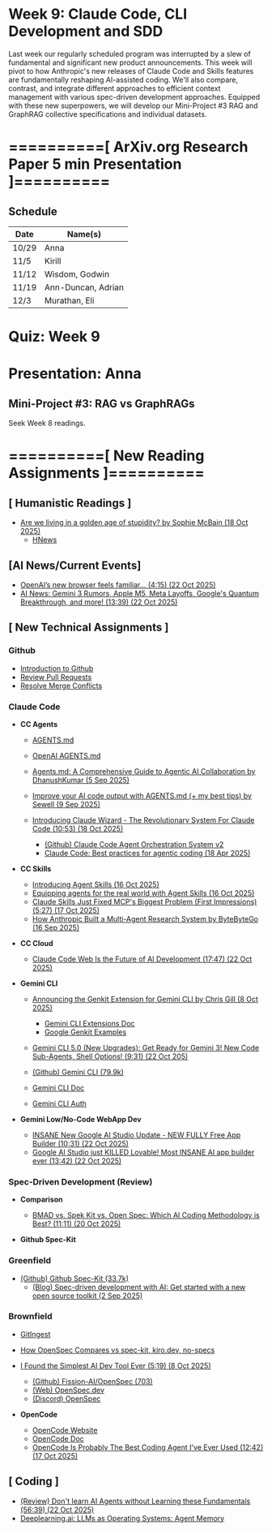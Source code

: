 # Week 9: Claude Code, CLI Development and SDD

Last week our regularly scheduled program was interrupted by a slew of fundamental and significant new product announcements. This week will pivot to how Anthropic's new releases of Claude Code and Skills features are fundamentally reshaping AI-assisted coding. We'll also compare, contrast, and integrate different approaches to efficient context management with various spec-driven development approaches. Equipped with these new superpowers, we will develop our Mini-Project #3 RAG and GraphRAG collective specifications and individual datasets.


# ==========[ ArXiv.org Research Paper 5 min Presentation ]==========

## Schedule

| Date   | Name(s)              |
|--------|----------------------|
| 10/29  | Anna                 |
| 11/5   | Kirill               |
| 11/12  | Wisdom, Godwin       |
| 11/19  | Ann-Duncan, Adrian   |
| 12/3   | Murathan, Eli        |


# Quiz: Week 9

# Presentation: Anna


## Mini-Project #3: RAG vs GraphRAGs

Seek Week 8 readings.


# ==========[ New Reading Assignments ]==========

## **[ Humanistic Readings ]**

* [Are we living in a golden age of stupidity? by Sophie McBain (18 Oct 2025)](https://www.theguardian.com/technology/2025/oct/18/are-we-living-in-a-golden-age-of-stupidity-technology)
  - [HNews](https://news.ycombinator.com/item?id=45626691)

## **[AI News/Current Events]**

* [OpenAI’s new browser feels familiar... (4:15) (22 Oct 2025)](https://www.youtube.com/watch?v=5uSboan45Zg)
* [AI News: Gemini 3 Rumors, Apple M5, Meta Layoffs, Google's Quantum Breakthrough, and more! (13:39) (22 Oct 2025)](https://www.youtube.com/watch?v=ifjblOmsss4)

## **[ New Technical Assignments ]**

### Github

* [Introduction to Github](https://github.com/skills/introduction-to-github)
* [Review Pull Requests](https://github.com/skills/review-pull-requests)
* [Resolve Merge Conflicts](https://github.com/skills/resolve-merge-conflicts)

### Claude Code

* **CC Agents**

  * [AGENTS.md](https://agents.md/)
  * [OpenAI AGENTS.md](https://github.com/openai/agents.md  )
  * [Agents.md: A Comprehensive Guide to Agentic AI Collaboration by DhanushKumar (5 Sep 2025)](https://ai.plainenglish.io/agents-md-a-comprehensive-guide-to-agentic-ai-collaboration-571df0e78ccc)
  * [Improve your AI code output with AGENTS.md (+ my best tips) by Sewell (9 Sep 2025)](https://www.builder.io/blog/agents-md)

  * [Introducing Claude Wizard - The Revolutionary System For Claude Code (10:53) (18 Oct 2025)](https://www.youtube.com/watch?v=lNbm9DyGzn4)
    - [(Github) Claude Code Agent Orchestration System v2 ](https://github.com/IncomeStreamSurfer/claude-code-agents-wizard-v2/)
    - [Claude Code: Best practices for agentic coding (18 Apr 2025)](https://www.anthropic.com/engineering/claude-code-best-practices)

* **CC Skills**
  
  * [Introducing Agent Skills (16 Oct 2025)](https://www.anthropic.com/news/skills)
  * [Equipping agents for the real world with Agent Skills (16 Oct 2025)](https://www.anthropic.com/engineering/equipping-agents-for-the-real-world-with-agent-skills)
  * [Claude Skills Just Fixed MCP's Biggest Problem (First Impressions) (5:27) (17 Oct 2025)](https://www.youtube.com/watch?v=A-ZScvLMd-U)
  * [How Anthropic Built a Multi-Agent Research System by ByteByteGo (16 Sep 2025)](https://blog.bytebytego.com/p/how-anthropic-built-a-multi-agent)

* **CC Cloud**

  * [Claude Code Web Is the Future of AI Development (17:47) (22 Oct 2025)](https://www.youtube.com/watch?v=LDScpaOP2mA)  
  
* **Gemini CLI**

  * [Announcing the Genkit Extension for Gemini CLI by Chris Gill (8 Oct 2025)](https://developers.googleblog.com/en/announcing-the-genkit-extension-for-gemini-cli/)
    - [Gemini CLI Extensions Doc](https://geminicli.com/docs/extensions/)
    - [Google Genkit Examples](https://examples.genkit.dev/chatbot-simple)

  * [Gemini CLI 5.0 (New Upgrades): Get Ready for Gemini 3! New Code Sub-Agents, Shell Options! (9:31) (22 Oct 205)](https://www.youtube.com/watch?v=_rR4szKm9dQ)
  * [(Github) Gemini CLI (79.9k)](https://github.com/google-gemini/gemini-cli )
  * [Gemini CLI Doc](https://geminicli.com/docs/)
  * [Gemini CLI Auth](https://github.com/google-gemini/gemini-cli/blob/main/docs/get-started/authentication.md#persisting-environment-variables)
  
* **Gemini Low/No-Code WebApp Dev**

  * [INSANE New Google AI Studio Update - NEW FULLY Free App Builder (10:31) (22 Oct 2025)](https://www.youtube.com/watch?v=6Dj9cfi3_Do)
  * [Google AI Studio just KILLED Lovable! Most INSANE AI app builder ever (13:42) (22 Oct 2025)](https://www.youtube.com/watch?v=Kb83qnQ0hQ8)

### Spec-Driven Development (Review)

* **Comparison**
  
  * [BMAD vs. Spek Kit vs. Open Spec: Which AI Coding Methodology is Best? (11:11) (20 Oct 2025)](https://www.youtube.com/watch?v=sGYvGUkerA0)

* **Github Spec-Kit**

### **Greenfield**

  * [(Github) Github Spec-Kit (33.7k)](https://github.com/github/spec-kit)
    * [(Blog) Spec-driven development with AI: Get started with a new open source toolkit (2 Sep 2025)](https://github.blog/ai-and-ml/generative-ai/spec-driven-development-with-ai-get-started-with-a-new-open-source-toolkit/)

### **Brownfield**

  * [GitIngest](https://gitingest.com/)
  * [How OpenSpec Compares vs spec-kit, kiro.dev, no-specs](https://github.com/Fission-AI/OpenSpec?tab=readme-ov-file#how-openspec-compares)
  * [I Found the Simplest AI Dev Tool Ever (5:19) (8 Oct 2025)](https://www.youtube.com/watch?v=cQv3ocbsKHY)
    - [(Github) Fission-AI/OpenSpec (703)](https://github.com/Fission-AI/OpenSpec)
    - [(Web) OpenSpec.dev](https://openspec.dev/)
    - [(Discord) OpenSpec](https://discord.gg/YctCnvvshC)

* **OpenCode**

  * [OpenCode Website](https://opencode.ai/)
  * [OpenCode Doc](https://opencode.ai/docs)
  * [OpenCode Is Probably The Best Coding Agent I've Ever Used (12:42) (17 Oct 2025)](https://www.youtube.com/watch?v=e9j2iEwJru0)

## **[ Coding ]**

  * [(Review) Don't learn AI Agents without Learning these Fundamentals (56:39) (22 Oct 2025)](https://www.youtube.com/watch?v=ZaPbP9DwBOE&t=1490s)
  * [Deeplearning.ai: LLMs as Operating Systems: Agent Memory](https://learn.deeplearning.ai/courses/llms-as-operating-systems-agent-memory/lesson/nfkqk/introduction)

